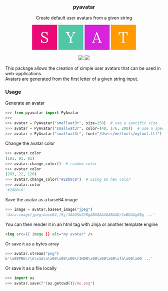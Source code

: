 <h3 align="center">pyavatar</h3>
<p align="center">Create default user avatars from a given string</p>

<p align="center">
  <img src="https://github.com/smallwat3r/pyavatar/blob/master/ext/1.png" />
  <img src="https://github.com/smallwat3r/pyavatar/blob/master/ext/2.png" />
  <img src="https://github.com/smallwat3r/pyavatar/blob/master/ext/3.png" />
  <img src="https://github.com/smallwat3r/pyavatar/blob/master/ext/4.png" />
</p>

<p align="center">
  <a href="https://travis-ci.com/smallwat3r/pyavatar" rel="nofollow"><img src="https://travis-ci.com/smallwat3r/pyavatar.svg?branch=master" style="max-width:100%;"></a>
  <a href="https://codecov.io/gh/smallwat3r/pyavatar" rel="nofollow"><img src="https://codecov.io/gh/smallwat3r/pyavatar/branch/master/graph/badge.svg" style="max-width:100%;"></a>
</p>

This package allows the creation of simple user avatars that can be 
used in web-applications.  
Avatars are generated from the first letter of a given string input.  

### Usage  

Generate an avatar  
```python
>>> from pyavatar import PyAvatar
>>>
>>> avatar = PyAvatar("smallwat3r", size=250)  # use a specific size
>>> avatar = PyAvatar("smallwat3r", color=(40, 176, 200))  # use a specific color
>>> avatar = PyAvatar("smallwat3r", font="/Users/me/fonts/myfont.ttf")  # use a specific font
```

Change the avatar color
```python
>>> avatar.color
(191, 91, 81)
>>> avatar.change_color()  # random color
>>> avatar.color
(203, 22, 126) 
>>> avatar.change_color("#28b0c8")  # using an hex color
>>> avatar.color
'#28b0c8'
```

Save the avatar as a base64 image
```python
>>> image = avatar.base64_image("jpeg")
'data:image/jpeg;base64,/9j/4AAQSkZJRgABAQAAAQABAAD/2wBDAAgGBg ...'
```

You can then render it in an html tag with Jinja or another template engine
```html
<img src={{ image }} alt="my avatar" />
```

Or save it as a bytes array
```python
>>> avatar.stream("png")
b'\x89PNG\r\n\x1a\n\x00\x00\x00\rIHDR\x00\x00\x00\xfa\x00\x00 ...'
```

Or save it as a file locally
```python
>>> import os
>>> avatar.save(f"{os.getcwd()}/me.png")
```
